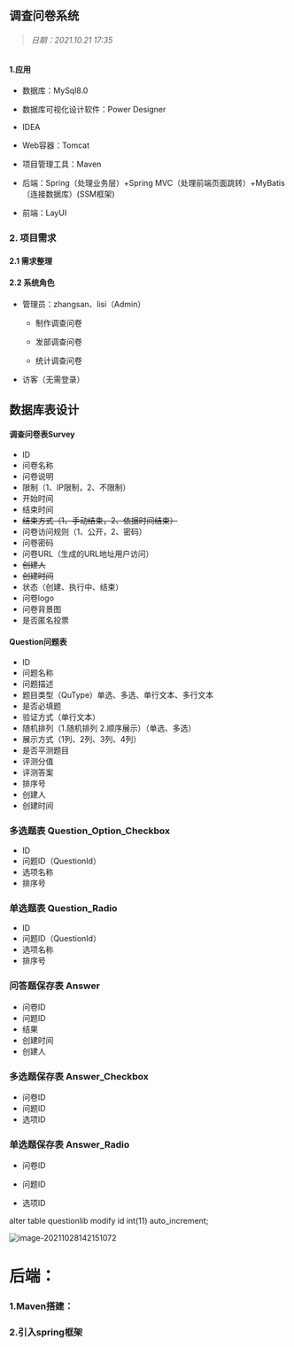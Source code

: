 ## 调查问卷系统

> ###### 日期：2021.10.21 17:35
>

#### 1.应用

- 数据库：MySql8.0

- 数据库可视化设计软件：Power Designer

- IDEA

- Web容器：Tomcat

- 项目管理工具：Maven

- 后端：Spring（处理业务层）+Spring MVC（处理前端页面跳转）+MyBatis（连接数据库）(SSM框架)

- 前端：LayUI

  

### 2. 项目需求

#### 2.1 需求整理

#### 2.2 系统角色

- 管理员：zhangsan、lisi（Admin）

  - 制作调查问卷

  - 发部调查问卷

  - 统计调查问卷

    

- 访客（无需登录）





## 数据库表设计

#### 调查问卷表Survey

- ID
- 问卷名称
- 问卷说明
- 限制（1、IP限制，2、不限制）
- 开始时间
- 结束时间
- ~~结束方式（1、手动结束，2、依据时间结束）~~
- 问卷访问规则（1、公开，2、密码）
- 问卷密码
- 问卷URL（生成的URL地址用户访问）
- ~~创建人~~
- ~~创建时间~~
- 状态（创建、执行中、结束）
- 问卷logo
- 问卷背景图
- 是否匿名投票

#### Question问题表

- ID
- 问题名称
- 问题描述
- 题目类型（QuType）单选、多选、单行文本、多行文本
- 是否必填题
- 验证方式（单行文本）
- 随机排列（1.随机排列 2.顺序展示）（单选、多选）
- 展示方式（1列、2列、3列、4列）
- 是否平测题目
- 评测分值
- 评测答案
- 排序号
- 创建人
- 创建时间



### 多选题表 Question_Option_Checkbox

- ID
- 问题ID（QuestionId）
- 选项名称
- 排序号

### 单选题表 Question_Radio

- ID
- 问题ID（QuestionId）
- 选项名称
- 排序号

### 问答题保存表 Answer

- 问卷ID
- 问题ID 
- 结果
- 创建时间
- 创建人

### 多选题保存表 Answer_Checkbox

- 问卷ID
- 问题ID
- 选项ID

### 单选题保存表 Answer_Radio

- 问卷ID

- 问题ID

- 选项ID




alter table questionlib modify id int(11) auto_increment;



![image-20211028142151072](C:\Users\cvact\AppData\Roaming\Typora\typora-user-images\image-20211028142151072.png)

# 后端：

### 1.Maven搭建：

### 2.引入spring框架

